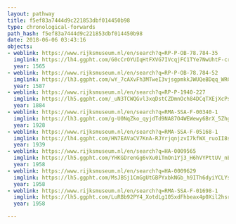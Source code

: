 ```yaml
---
layout: pathway
title: f5ef83a7444d9c221853dbf014450b98
type: chronological-forwards
path_hash: f5ef83a7444d9c221853dbf014450b98
date: 2018-06-06 03:43:16
objects:
- weblink: https://www.rijksmuseum.nl/en/search?q=RP-P-OB-78.784-35
  imglink: https://lh4.ggpht.com/G0cCrOYUIqHtFXVG7IVcqjFC1TYe7NwUhtF-crM-YvcgWCLPEwD9vJRfPcmxdyKwxlIg8_H3tkPyFSNC3QeukfrI8U4=s200
  year: 1565
- weblink: https://www.rijksmuseum.nl/en/search?q=RP-P-OB-78.784-52
  imglink: https://lh3.ggpht.com/wY_7cAXvFh3MTweI3vjsgpmkkJWUQeBDqq_WRC0LwOBiYC8jfW6gDpyFXf1VmX3RpbVRCpJWrEd6q98jOHpd8DApjuE=s200
  year: 1587
- weblink: https://www.rijksmuseum.nl/en/search?q=RP-P-1940-227
  imglink: https://lh5.ggpht.com/_uN3TCWQGvl3xqDstCZDmnOch84DCqTXEjXcPsDL9oXmwi5Kmx2c7N5A_8S0jLqZv7apCnFchLb1evN5BdktRCV1FA=s200
  year: 1884
- weblink: https://www.rijksmuseum.nl/en/search?q=RMA-SSA-F-00340-1
  imglink: https://lh3.ggpht.com/g-U0NqZko_qyjdTd9NA87O4WEWewy6BrX_5ZhgxCACRvN0gg3EBY2HVNIOyugtD1I5Tn_EMNRKTDm1_ukyAVYQbHdYI=s200
  year: 1928
- weblink: https://www.rijksmuseum.nl/en/search?q=RMA-SSA-F-05168-1
  imglink: https://lh4.ggpht.com/HN7EAVaCV7KnA-RJYrjqnjzvI7kfWX_ruoII8sksAnRFOl7XC0HfxbVC1Td6SMz1zjFQHxoilsssNA2xG43PrnQGOeo=s200
  year: 1939
- weblink: https://www.rijksmuseum.nl/en/search?q=HA-0009565
  imglink: https://lh5.ggpht.com/YHKGDrenGg6vXu0iTmOn1Yj3_H6hVYPttUV_nE4JJX1iLhbSyh1QT57a9UZEB5K6LqWWvZgOcsYVqFokaj3-VurdpPo=s200
  year: 1958
- weblink: https://www.rijksmuseum.nl/en/search?q=HA-0009629
  imglink: https://lh5.ggpht.com/MsJBSj1CmGgUtGBPYxbkNGb_h9ITh6dyiYCLYsnBIU1tAbLppIvNW6HIG4xM5cW-P3jXRUTdQVaftuTIPyoGxSJMQIk=s200
  year: 1958
- weblink: https://www.rijksmuseum.nl/en/search?q=RMA-SSA-F-01698-1
  imglink: https://lh5.ggpht.com/LuRBb92PY4_XotdLg105xdFhbeax4p0Xil2hsrXZMj6UEtGYLTRLO3NIxpUqkDhO-7UEd-LgPu_ibadR5LztjRx1NQ=s200
  year: 1958

---
```

